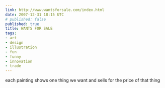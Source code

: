 ```yaml
---
link: http://www.wantsforsale.com/index.html
date: 2007-12-31 18:15 UTC
# published: false
published: true
title: WANTS FOR SALE
tags:
- art
- design
- illustration
- fun
- funny
- innovation
- trade
---
```


each painting shows one thing we want and sells for the price of that thing
